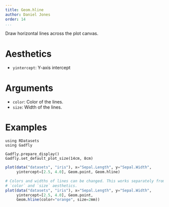 ```yaml
---
title: Geom.hline
author: Daniel Jones
order: 14
...
```


Draw horizontal lines across the plot canvas.

# Aesthetics

  * `yintercept`: Y-axis intercept

# Arguments

  * `color`: Color of the lines.
  * `size`: Width of the lines.

# Examples

```{.julia hide="true" results="none"}
using RDatasets
using Gadfly

Gadfly.prepare_display()
Gadfly.set_default_plot_size(14cm, 8cm)
```

```julia
plot(data("datasets", "iris"), x="Sepal.Length", y="Sepal.Width",
	 yintercept=[2.5, 4.0], Geom.point, Geom.hline)
```

```julia
# Colors and widths of lines can be changed. This works separately from the
# `color` and `size` aesthetics.
plot(data("datasets", "iris"), x="Sepal.Length", y="Sepal.Width",
	 yintercept=[2.5, 4.0], Geom.point,
	 Geom.hline(color="orange", size=2mm))
```


